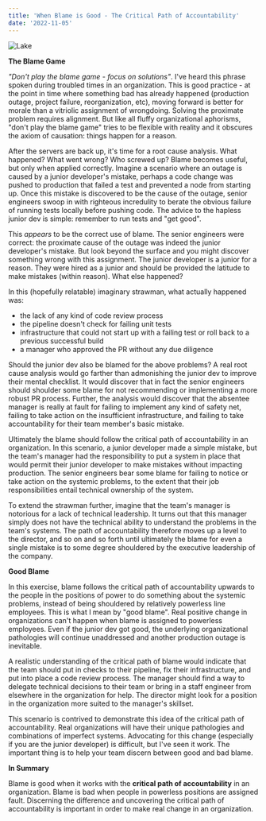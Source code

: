 ```yaml
---
title: 'When Blame is Good - The Critical Path of Accountability'
date: '2022-11-05'
---
```


![Lake](/images/IMG_4976.png "Sailing at the Lake")


**The Blame Game**

*"Don't play the blame game - focus on solutions"*. I've heard this phrase spoken during troubled times in an organization. This is good practice - at the point in time where something bad has already happened (production outage, project failure, reorganization, etc), moving forward is better for morale than a vitriolic assignment of wrongdoing. Solving the proximate problem requires alignment. But like all fluffy organizational aphorisms, "don't play the blame game" tries to be flexible with reality and it obscures the axiom of causation: things happen for a reason.

After the servers are back up, it's time for a root cause analysis. What happened? What went wrong? Who screwed up? Blame becomes useful, but only when applied correctly. Imagine a scenario where an outage is caused by a junior developer's mistake, perhaps a code change was pushed to production that failed a test and prevented a node from starting up. Once this mistake is discovered to be the cause of the outage, senior engineers swoop in with righteous incredulity to berate the obvious failure of running tests locally before pushing code. The advice to the hapless junior dev is simple: remember to run tests and "get good". 

This *appears* to be the correct use of blame. The senior engineers were correct: the proximate cause of the outage was indeed the junior developer's mistake. But look beyond the surface and you might discover something wrong with this assignment. The junior developer is a junior for a reason. They were hired as a junior and should be provided the latitude to make mistakes (within reason). What else happened?

In this (hopefully relatable) imaginary strawman, what actually happened was:
- the lack of any kind of code review process 
- the pipeline doesn't check for failing unit tests
- infrastructure that could not start up with a failing test or roll back to a previous successful build
- a manager who approved the PR without any due diligence

Should the junior dev also be blamed for the above problems? A real root cause analysis would go farther than admonishing the junior dev to improve their mental checklist. It would discover that in fact the senior engineers should shoulder some blame for not recommending or implementing a more robust PR process. Further, the analysis would discover that the absentee manager is really at fault for failing to implement any kind of safety net, failing to take action on the insufficient infrastructure, and failing to take accountability for their team member's basic mistake.

Ultimately the blame should follow the critical path of accountability in an organization. In this scenario, a junior developer made a simple mistake, but the team's manager had the responsibility to put a system in place that would permit their junior developer to make mistakes without impacting production. The senior engineers bear some blame for failing to notice or take action on the systemic problems, to the extent that their job responsibilities entail technical ownership of the system.

To extend the strawman further, imagine that the team's manager is notorious for a lack of technical leadership. It turns out that this manager simply does not have the technical ability to understand the problems in the team's systems. The path of accountability therefore moves up a level to the director, and so on and so forth until ultimately the blame for even a single mistake is to some degree shouldered by the executive leadership of the company.

**Good Blame**

In this exercise, blame follows the critical path of accountability upwards to the people in the positions of power to do something about the systemic problems, instead of being shouldered by relatively powerless line employees. This is what I mean by "good blame". Real positive change in organizations can't happen when blame is assigned to powerless employees. Even if the junior dev got good, the underlying organizational pathologies will continue unaddressed and another production outage is inevitable.

A realistic understanding of the critical path of blame would indicate that the team should put in checks to their pipeline, fix their infrastructure, and put into place a code review process. The manager should find a way to delegate technical decisions to their team or bring in a staff engineer from elsewhere in the organization for help. The director might look for a position in the organization more suited to the manager's skillset. 

This scenario is contrived to demonstrate this idea of the critical path of accountability. Real organizations will have their unique pathologies and combinations of imperfect systems. Advocating for this change (especially if you are the junior developer) is difficult, but I've seen it work. The important thing is to help your team discern between good and bad blame.

**In Summary**

Blame is good when it works with the **critical path of accountability** in an organization. Blame is bad when people in powerless positions are assigned fault. Discerning the difference and uncovering the critical path of accountability is important in order to make real change in an organization.
